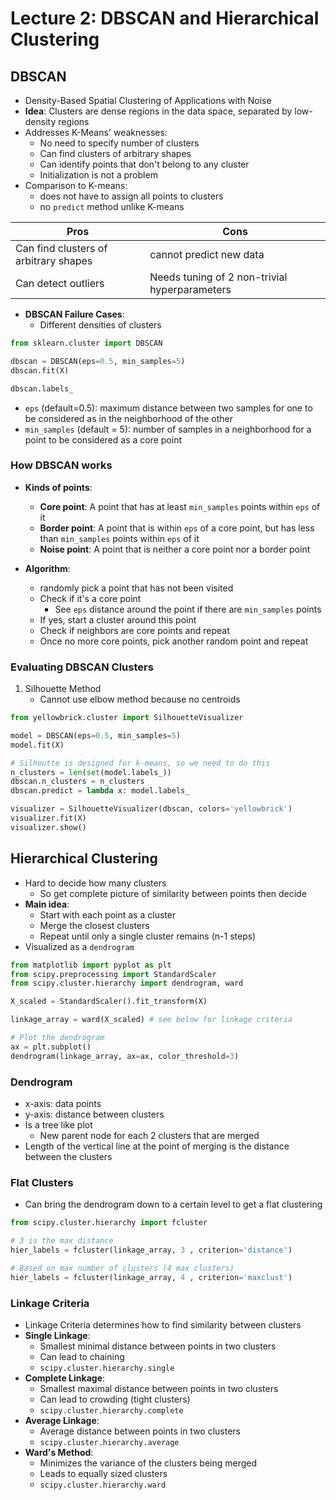# Lecture 2: DBSCAN and Hierarchical Clustering

## DBSCAN

- Density-Based Spatial Clustering of Applications with Noise
- **Idea**: Clusters are dense regions in the data space, separated by low-density regions
- Addresses K-Means' weaknesses:
  - No need to specify number of clusters
  - Can find clusters of arbitrary shapes
  - Can identify points that don't belong to any cluster
  - Initialization is not a problem
- Comparison to K-means:
  - does not have to assign all points to clusters
  - no `predict` method unlike K-means

| Pros                                  | Cons                                          |
| ------------------------------------- | --------------------------------------------- |
| Can find clusters of arbitrary shapes | cannot predict new data                       |
| Can detect outliers                   | Needs tuning of 2 non-trivial hyperparameters |

- **DBSCAN Failure Cases**:
  - Different densities of clusters

```python
from sklearn.cluster import DBSCAN

dbscan = DBSCAN(eps=0.5, min_samples=5)
dbscan.fit(X)

dbscan.labels_
```

- `eps` (default=0.5): maximum distance between two samples for one to be considered as in the neighborhood of the other
- `min_samples` (default = 5): number of samples in a neighborhood for a point to be considered as a core point

### How DBSCAN works

- **Kinds of points**:

  - **Core point**: A point that has at least `min_samples` points within `eps` of it
  - **Border point**: A point that is within `eps` of a core point, but has less than `min_samples` points within `eps` of it
  - **Noise point**: A point that is neither a core point nor a border point

- **Algorithm**:
  - randomly pick a point that has not been visited
  - Check if it's a core point
    - See `eps` distance around the point if there are `min_samples` points
  - If yes, start a cluster around this point
  - Check if neighbors are core points and repeat
  - Once no more core points, pick another random point and repeat

### Evaluating DBSCAN Clusters

1. Silhouette Method
   - Cannot use elbow method because no centroids

```python
from yellowbrick.cluster import SilhouetteVisualizer

model = DBSCAN(eps=0.5, min_samples=5)
model.fit(X)

# Silhoutte is designed for k-means, so we need to do this
n_clusters = len(set(model.labels_))
dbscan.n_clusters = n_clusters
dbscan.predict = lambda x: model.labels_

visualizer = SilhouetteVisualizer(dbscan, colors='yellowbrick')
visualizer.fit(X)
visualizer.show()
```

## Hierarchical Clustering

- Hard to decide how many clusters
  - So get complete picture of similarity between points then decide
- **Main idea**:
  - Start with each point as a cluster
  - Merge the closest clusters
  - Repeat until only a single cluster remains (n-1 steps)
- Visualized as a `dendrogram`

```python
from matplotlib import pyplot as plt
from scipy.preprocessing import StandardScaler
from scipy.cluster.hierarchy import dendrogram, ward

X_scaled = StandardScaler().fit_transform(X)

linkage_array = ward(X_scaled) # see below for linkage criteria

# Plot the dendrogram
ax = plt.subplot()
dendrogram(linkage_array, ax=ax, color_threshold=3)
```

### Dendrogram

- x-axis: data points
- y-axis: distance between clusters
- Is a tree like plot
  - New parent node for each 2 clusters that are merged
- Length of the vertical line at the point of merging is the distance between the clusters

### Flat Clusters

- Can bring the dendrogram down to a certain level to get a flat clustering

```python
from scipy.cluster.hierarchy import fcluster

# 3 is the max distance
hier_labels = fcluster(linkage_array, 3 , criterion='distance')

# Based on max number of clusters (4 max clusters)
hier_labels = fcluster(linkage_array, 4 , criterion='maxclust')
```

### Linkage Criteria

- Linkage Criteria determines how to find similarity between clusters
- **Single Linkage**:
  - Smallest minimal distance between points in two clusters
  - Can lead to chaining
  - `scipy.cluster.hierarchy.single`
- **Complete Linkage**:
  - Smallest maximal distance between points in two clusters
  - Can lead to crowding (tight clusters)
  - `scipy.cluster.hierarchy.complete`
- **Average Linkage**:
  - Average distance between points in two clusters
  - `scipy.cluster.hierarchy.average`
- **Ward's Method**:
  - Minimizes the variance of the clusters being merged
  - Leads to equally sized clusters
  - `scipy.cluster.hierarchy.ward`

